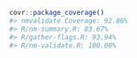 
<!-- README.md is generated from README.Rmd. Please edit that file -->

``` r
covr::package_coverage()
#> nmvalidate Coverage: 92.86%
#> R/nm-summary.R: 83.67%
#> R/gather-flags.R: 93.94%
#> R/nm-validate.R: 100.00%
```
